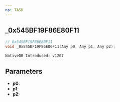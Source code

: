 ```yaml
---
ns: TASK
---
```

## _0x545BF19F86E80F11

```c
// 0x545BF19F86E80F11
void _0x545BF19F86E80F11(Any p0, Any p1, Any p2);
```

```
NativeDB Introduced: v1207
```

## Parameters
* **p0**:
* **p1**:
* **p2**:
